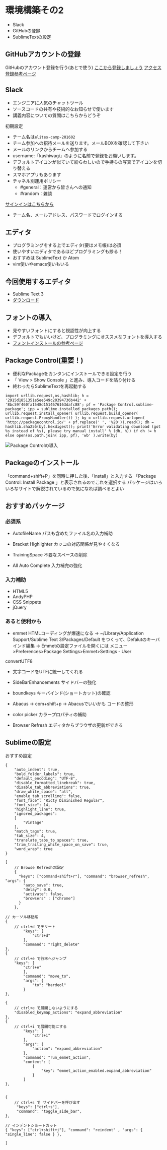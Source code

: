 # 環境構築その2
- Slack
- GitHubの登録
- SublimeTextの設定

## GitHubアカウントの登録
GitHubのアカウント登録を行う(あとで使う)
[ここから登録しましょう](https://github.com/)
[アクセス登録参考ページ](http://qiita.com/kooohei/items/361da3c9dbb6e0c7946b)

## Slack
- エンジニアに人気のチャットツール
- ソースコードの共有や技術的なお知らせで使います
- 講義内容についての質問はこちらからどうぞ

初期設定

- チーム名は`elites-camp-201602`
- チーム参加への招待メールを送ります。メールBOXを確認して下さい
- メールのリンクからチームへ参加する
- username:「kashiwagi」のように名前で登録をお願いします。
- デフォルトアイコンが似ていて紛らわしいので手持ちの写真でアイコンを切り替える
- スマホアプリもあります
- チャネル別運用ポリシー
  - \#general：運営から皆さんへの通知
  - \#random：雑談

[サインインはこちらから](https://slack.com/signin)

- チーム名、メールアドレス、パスワードでログインする

## エディタ
- プログラミングをする上でエディタ(要はメモ帳)は必須
- 使いやすいエディタであるほどプログラミングも捗る！
- おすすめは SublimeText か Atom
- vim使いやemacs使いもいる

## 今回使用するエディタ
- Sublime Text 3
- [ダウンロード](http://www.sublimetext.com/3)


## フォントの導入
- 見やすいフォントにすると視認性が向上する
- デフォルトでもいいけど、プログラミングにオススメなフォントを導入する
- [フォントインストールの参考ページ](http://nelog.jp/how-to-use-ricty-diminished-font)


## Package Control(重要！)
- 便利なPackageをカンタンにインストールできる設定を行う
- 「 View > Show Console 」と進み、導入コードを貼り付ける
- 終わったらSublimeTextを再起動する

```txt:PackageControl
import urllib.request,os,hashlib; h = '2915d1851351e5ee549c20394736b442' + '8bc59f460fa1548d1514676163dafc88'; pf = 'Package Control.sublime-package'; ipp = sublime.installed_packages_path(); urllib.request.install_opener( urllib.request.build_opener( urllib.request.ProxyHandler()) ); by = urllib.request.urlopen( 'http://packagecontrol.io/' + pf.replace(' ', '%20')).read(); dh = hashlib.sha256(by).hexdigest(); print('Error validating download (got %s instead of %s), please try manual install' % (dh, h)) if dh != h else open(os.path.join( ipp, pf), 'wb' ).write(by)
```

![Package Controlの導入](https://i.gyazo.com/7d50e859329487f11d6794eba8f6a62d.gif)


## Packageのインストール
「command+shift+P」を同時に押した後、「install」と入力する
「Package Control: Install Package 」と表示されるのでこれを選択する
パッケージはいろいろなサイトで解説されているので気になれば調べるとよい

## おすすめパッケージ

### 必須系
- AutofileName
パスも含めたファイル名の入力補助

- Bracket Highlighter
カッコの対応関係が見やすくなる

- TrainingSpace
不要なスペースの削除

- All Auto Complete
入力補完の強化

### 入力補助
- HTML5
- AndyPHP
- CSS Snippets
- jQuery

### あると便利かも
- emmet
HTMLコーディングが爆速になる
→ ~/Library/Application Support/Sublime Text 3/Packages/Default をつくって、Defalutのキーバインド編集
→ Emmetの設定ファイルを開くには
メニュー>Preferences>Package Settings>Emmet>Settings - User

convertUTF8
- 文字コードをUTFに統一してくれる

- SideBarEnhancements
サイドバーの強化

- boundkeys
キーバインド(ショートカット)の確認

- Abacus → com+shift+p → Abacusでいいかも
コードの整形

- color picker
カラープロパティの補助

- Browser Refresh
エディタからブラウザの更新ができる

## Sublimeの設定
おすすめ設定

```json:Preferce-Setting-User
{
    "auto_indent": true,
    "bold_folder_labels": true,
    "default_encoding": "UTF-8",
    "disable_formatted_linebreak": true,
    "disable_tab_abbreviations": true,
    "draw_white_space": "all",
    "enable_tab_scrolling": false,
    "font_face": "Ricty Diminished Regular",
    "font_size": 14,
    "highlight_line": true,
    "ignored_packages":
    [
        "Vintage"
    ],
    "match_tags": true,
    "tab_size": 4,
    "translate_tabs_to_spaces": true,
    "trim_trailing_white_space_on_save": true,
    "word_wrap": true
}
```

```json:Preferce-KeyBindings-User
[
    // Browse Refreshの設定
    {
      "keys": ["command+shift+r"], "command": "browser_refresh", "args": {
        "auto_save": true,
        "delay": 0.0,
        "activate": false,
        "browsers" : ["chrome"]
      }
    },

// カーソル移動系
{
    // ctrl+d でデリート
        "keys": [
            "ctrl+d"
        ],
        "command": "right_delete"
},
{
    // ctrl+e で行末へジャンプ
    "keys": [
        "ctrl+e"
        ],
        "command": "move_to",
        "args": {
            "to": "hardeol"
        }
},

{
    // ctrl+e で展開しないようにする
    "disabled_keymap_actions": "expand_abbreviation"
},
{
    // ctrl+i で展開可能にする
        "keys": [
            "ctrl+i"
        ],
        "args": {
            "action": "expand_abbreviation"
        },
        "command": "run_emmet_action",
        "context": [
            {
                "key": "emmet_action_enabled.expand_abbreviation"
            }
        ]
},


{
    // ctrl+s で サイドバーを呼び出す
     "keys": ["ctrl+s"],
     "command": "toggle_side_bar",
},

// インデントショートカット
{ "keys": ["ctrl+shift+i"], "command": "reindent" , "args": { "single_line": false } },

]
```











